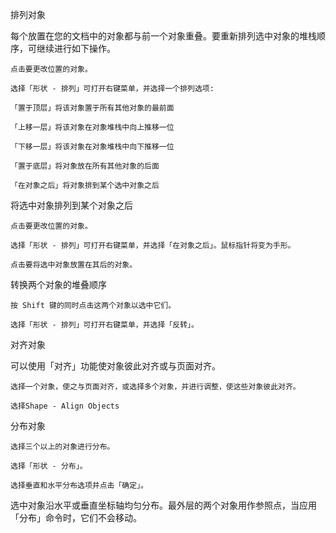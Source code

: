排列对象

每个放置在您的文档中的对象都与前一个对象重叠。要重新排列选中对象的堆栈顺序，可继续进行如下操作。

    点击要更改位置的对象。

    选择「形状 - 排列」可打开右键菜单，并选择一个排列选项:

    「置于顶层」将该对象置于所有其他对象的最前面

    「上移一层」将该对象在对象堆栈中向上推移一位

    「下移一层」将该对象在对象堆栈中向下推移一位

    「置于底层」将对象放在所有其他对象的后面

    「在对象之后」将对象排到某个选中对象之后

将选中对象排列到某个对象之后

    点击要更改位置的对象。

    选择「形状 - 排列」可打开右键菜单，并选择「在对象之后」。鼠标指针将变为手形。

    点击要将选中对象放置在其后的对象。

转换两个对象的堆叠顺序

    按 Shift 键的同时点击这两个对象以选中它们。

    选择「形状 - 排列」可打开右键菜单，并选择「反转」。

对齐对象

可以使用「对齐」功能使对象彼此对齐或与页面对齐。

    选择一个对象，使之与页面对齐，或选择多个对象，并进行调整，使这些对象彼此对齐。

    选择Shape - Align Objects

分布对象



    选择三个以上的对象进行分布。

    选择「形状 - 分布」。

    选择垂直和水平分布选项并点击「确定」。

选中对象沿水平或垂直坐标轴均匀分布。最外层的两个对象用作参照点，当应用「分布」命令时，它们不会移动。
